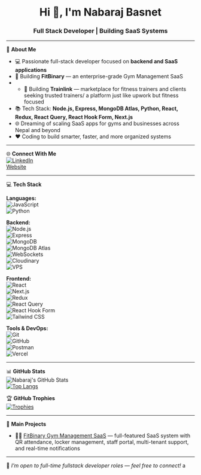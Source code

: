 <h1 align="center">Hi 👋, I'm Nabaraj Basnet</h1>
<h3 align="center">Full Stack Developer | Building SaaS Systems</h3>

---

💫 **About Me**  
- 💻 Passionate full-stack developer focused on **backend and SaaS applications**  
- 🚀 Building **FitBinary** — an enterprise-grade Gym Management SaaS
- - 🚀 Building **Trainlink** — marketplace for fitness trainers and clients seeking trusted trainers/ a platform just like upwork but fitness focused
- 📚 Tech Stack: **Node.js, Express, MongoDB Atlas, Python, React, Redux, React Query, React Hook Form, Next.js**  
- 🌐 Dreaming of scaling SaaS apps for gyms and businesses across Nepal and beyond  
- ❤️ Coding to build smarter, faster, and more organized systems  

---

🌐 **Connect With Me**  
[![LinkedIn](https://img.shields.io/badge/LinkedIn-0A66C2?style=flat&logo=linkedin&logoColor=white)](https://www.linkedin.com/in/nabaraj-basnet-1b9216248/)  
[Website](https://nabarajbasnet.com)

---

💻 **Tech Stack**  

**Languages:**  
![JavaScript](https://img.shields.io/badge/-JavaScript-black?style=flat-square&logo=javascript)  
![Python](https://img.shields.io/badge/-Python-black?style=flat-square&logo=python)  

**Backend:**  
![Node.js](https://img.shields.io/badge/-Node.js-black?style=flat-square&logo=node.js)  
![Express](https://img.shields.io/badge/-Express.js-black?style=flat-square&logo=express)  
![MongoDB](https://img.shields.io/badge/-MongoDB-black?style=flat-square&logo=mongodb)  
![MongoDB Atlas](https://img.shields.io/badge/-MongoDB_Atlas-black?style=flat-square&logo=mongodb)  
![WebSockets](https://img.shields.io/badge/-WebSockets-black?style=flat-square)  
![Cloudinary](https://img.shields.io/badge/-Cloudinary-black?style=flat-square)  
![VPS](https://img.shields.io/badge/-VPS-black?style=flat-square)  

**Frontend:**  
![React](https://img.shields.io/badge/-React-black?style=flat-square&logo=react)  
![Next.js](https://img.shields.io/badge/-Next.js-black?style=flat-square&logo=next.js)  
![Redux](https://img.shields.io/badge/-Redux-black?style=flat-square&logo=redux)  
![React Query](https://img.shields.io/badge/-React_Query-black?style=flat-square)  
![React Hook Form](https://img.shields.io/badge/-React_Hook_Form-black?style=flat-square)  
![Tailwind CSS](https://img.shields.io/badge/-TailwindCSS-black?style=flat-square&logo=tailwindcss)  

**Tools & DevOps:**  
![Git](https://img.shields.io/badge/-Git-black?style=flat-square&logo=git)  
![GitHub](https://img.shields.io/badge/-GitHub-black?style=flat-square&logo=github)  
![Postman](https://img.shields.io/badge/-Postman-black?style=flat-square&logo=postman)  
![Vercel](https://img.shields.io/badge/-Vercel-black?style=flat-square&logo=vercel)  

---

📊 **GitHub Stats**  
![Nabaraj's GitHub Stats](https://github-readme-stats.vercel.app/api?username=nabarajbasnet&show_icons=true&theme=radical)  
[![Top Langs](https://github-readme-stats.vercel.app/api/top-langs/?username=nabarajbasnet&layout=compact&theme=radical)](https://github.com/anuraghazra/github-readme-stats)

🏆 **GitHub Trophies**  
[![Trophies](https://github-profile-trophy.vercel.app/?username=nabarajbasnet&theme=radical)](https://github.com/ryo-ma/github-profile-trophy)

---

🎯 **Main Projects**  
- 🏋️‍♂️ [FitBinary Gym Management SaaS](https://fitbinary.com) — full-featured SaaS system with QR attendance, locker management, staff portal, multi-tenant support, and real-time notifications

---

📌 *I’m open to full-time fullstack developer roles — feel free to connect!*
a
